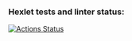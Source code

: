 ### Hexlet tests and linter status:
[![Actions Status](https://github.com/unInsomnia/frontend-project-lvl2/workflows/hexlet-check/badge.svg)](https://github.com/unInsomnia/frontend-project-lvl2/actions)